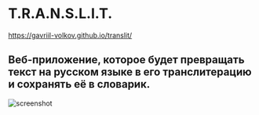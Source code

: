 # T.R.A.N.S.L.I.T.

https://gavriil-volkov.github.io/translit/

## Веб-приложение, которое будет превращать текст на русском языке в его транслитерацию и сохранять её в словарик.

![screenshot](T-R-A-N-S-L-I-T-💬.png)
